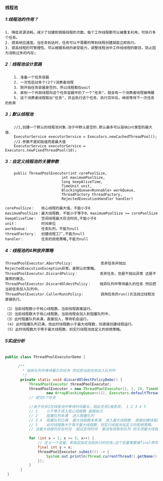 #### 线程池

##### 1:线程池的作用？
    1. 降低资源消耗。减少了创建和销毁线程的次数，每个工作线程都可以被重复利用，可执行多个任务。 
    2. 提高响应速度。当任务到达时，任务可以不需要的等到线程创建就能立即执行。
    3. 提高线程的可管理性。可以根据系统的承受能力，调整线程池中工作线线程的数目，防止因为消耗过多的内存;
    
##### 2：线程池设计思路
        1. 准备一个任务容器
        2. 一次性启动多个(2个)消费者线程
        3. 刚开始任务容器是空的，所以线程都在wait
        4. 直到一个外部线程向这个任务容器中扔了一个"任务"，就会有一个消费者线程被唤醒
        5. 这个消费者线程取出"任务"，并且执行这个任务，执行完毕后，继续等待下一次任务的到来


##### 3；默认线程池
        //1,创建一个默认的线程池对象.池子中默认是空的.默认最多可以容纳int类型的最大值.
        ExecutorService executorService = Executors.newCachedThreadPool();
        //2.参数不是初始值而是最大值
        ExecutorService executorService = Executors.newFixedThreadPool(10);

##### 3：自定义线程池的关键参数
        public ThreadPoolExecutor(int corePoolSize,
                              int maximumPoolSize,
                              long keepAliveTime,
                              TimeUnit unit,
                              BlockingQueue<Runnable> workQueue,
                              ThreadFactory threadFactory,
                              RejectedExecutionHandler handler)

    corePoolSize：   核心线程的最大值，不能小于0
    maximumPoolSize：最大线程数，不能小于等于0，maximumPoolSize >= corePoolSize
    keepAliveTime：  空闲线程最大存活时间,不能小于0
    unit：           时间单位
    workQueue：      任务队列，不能为null
    threadFactory：  创建线程工厂,不能为null
    handler：        任务的拒绝策略,不能为null

##### 4：线程池的4种放弃策略
    ThreadPoolExecutor.AbortPolicy: 		    丢弃任务并抛出RejectedExecutionException异常。是默认的策略。
    ThreadPoolExecutor.DiscardPolicy： 		   丢弃任务，但是不抛出异常 这是不推荐的做法。
    ThreadPoolExecutor.DiscardOldestPolicy：    抛弃队列中等待最久的任务 然后把当前任务加入队列中。
    ThreadPoolExecutor.CallerRunsPolicy:        调用任务的run()方法绕过线程池直接执行。
    
    （1）当前线程数小于核心线程数，当前线程直接运行。
    （2）当前线程数大于核心线程数，当前线程会加入到阻塞队列中，
    （3）此时阻塞队列未满，直接加入，等待机会运行。
     (4) 此时阻塞队列已满，但此时线程数小于最大线程数，则直接创建线程运行。
     (5）此时线程数大于等于最大线程数，则实行线程池自定义的拒绝策略。

##### 5实战分析
```java

public class ThreadPoolExecutorDemo {
    
      /**
        * 抛弃队列中等待最久的任务 然后把当前任务加入队列中
        */
       private static void discardOldestPolicyDemo() {
           ThreadPoolExecutor threadPoolExecutor;
           threadPoolExecutor = new ThreadPoolExecutor(1, 3, 20, TimeUnit.SECONDS,
                   new ArrayBlockingQueue<>(1), Executors.defaultThreadFactory(), new ThreadPoolExecutor.DiscardOldestPolicy());
           // 提交5个任务
   
           //由于任务2在线程池中等待时间最长，因此任务2被丢弃。 1 2 3 4 5
           // 1    小于等于进入核心线程数 直接执行
           // 2    阻塞队列未满  进入阻塞队列
           // 3 4  阻塞队列已满  最大线程数未来满  进入最大线程数  直接创建线程运行
           // 5    此时线程数大于等于最大线程数，则实行线程池自定义的拒绝策略。  把队列中的2挤出来
           // 当最大线程的存在时间  超过空闲时间  都没有获取到队列 则关闭最大线程
           
           for (int x = 1; x <= 5; x++) {
               // 定义一个变量，来指定指定当前执行的任务;这个变量需要被final修饰
               final int y = x;
               threadPoolExecutor.submit(() -> {
                   System.out.println(Thread.currentThread().getName() + "---->> 执行了任务" + y);
               });
           }
       }
 }   
```
  